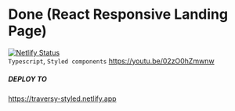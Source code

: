 # Done (React Responsive Landing Page)
[![Netlify Status](https://api.netlify.com/api/v1/badges/642486e0-3ff0-4cff-a424-2289765310ce/deploy-status)](https://app.netlify.com/sites/traversy-styled/deploys) \
`Typescript`, `Styled components`
https://youtu.be/02zO0hZmwnw
##### DEPLOY TO
https://traversy-styled.netlify.app
